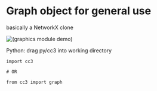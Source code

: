 # Graph object for general use
basically a NetworkX clone

![(graphics module demo)](https://github.com/jasononono/cc3/blob/main/visual.gif)

Python: drag py/cc3 into working directory

    import cc3

    # OR

    from cc3 import graph